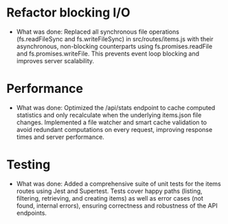 # Refactor blocking I/O
- What was done:
Replaced all synchronous file operations (fs.readFileSync and fs.writeFileSync) in src/routes/items.js with their asynchronous, non-blocking counterparts using fs.promises.readFile and fs.promises.writeFile. This prevents event loop blocking and improves server scalability.

# Performance
- What was done:
Optimized the /api/stats endpoint to cache computed statistics and only recalculate when the underlying items.json file changes. Implemented a file watcher and smart cache validation to avoid redundant computations on every request, improving response times and server performance.

# Testing
- What was done:
Added a comprehensive suite of unit tests for the items routes using Jest and Supertest. Tests cover happy paths (listing, filtering, retrieving, and creating items) as well as error cases (not found, internal errors), ensuring correctness and robustness of the API endpoints.